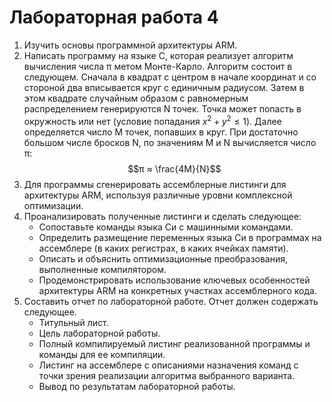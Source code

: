 # Лабораторная работа 4
1. Изучить основы программной архитектуры ARM.
2. Написать программу на языке C, которая реализует алгоритм вычисления числа π метом Монте-Карло. Алгоритм состоит в следующем. Сначала в квадрат с центром в начале координат и со стороной два вписывается круг с единичным радиусом. Затем в этом квадрате случайным образом с pавномерным распределением генерируются N точек. Точка может попасть в окружность или нет (условие попадания $x^2 + y^2 ≤ 1$). Далее определяется число M точек, попавших в круг. При достаточно большом числе бросков N, по значениям M и N вычисляется число π:
$$π ≈ \frac{4M}{N}$$
3. Для программы сгенерировать
ассемблерные листинги для архитектуры ARM, используя различные
уровни комплексной оптимизации.
4. Проанализировать полученные листинги и сделать следующее:
   + Сопоставьте команды языка Си с машинными командами.
   + Определить размещение переменных языка Си в программах на
ассемблере (в каких регистрах, в каких ячейках памяти).
   + Описать и объяснить оптимизационные преобразования,
выполненные компилятором.
   + Продемонстрировать использование ключевых особенностей
архитектуры ARM на конкретных участках ассемблерного кода.
5. Составить отчет по лабораторной работе. Отчет должен содержать
следующее.
   + Титульный лист.
   + Цель лабораторной работы.
   + Полный компилируемый листинг реализованной программы и
команды для ее компиляции.
   + Листинг на ассемблере с описаниями назначения команд с точки
зрения реализации алгоритма выбранного варианта.
   + Вывод по результатам лабораторной работы.
